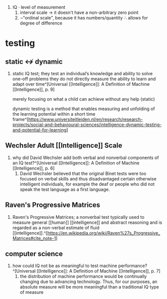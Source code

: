 1. IQ · level of measurement
	1. interval scale → it doesn't have a non-arbitrary zero point
	2. ¬"ordinal scale", because it has numbers/quantity ∴ allows for degree of difference
# testing
## static ↮ dynamic
1. static IQ test; they test an individual’s knowledge and ability to solve one-off problems they do not directly measure the ability to learn and adapt over time^[Universal [[Intelligence]]: A Definition of Machine [[Intelligence]], p. 9]

	merely focusing on what a child can achieve without any help (static)
	
	dynamic testing is a method that enables measuring and unfolding of the learning potential within a short time frame^[https://www.universiteitleiden.nl/en/research/research-projects/social-and-behavioural-sciences/intelligence-dynamic-testing-and-potential-for-learning]

## Wechsler Adult [[Intelligence]] Scale
1. why did David Wechsler add both verbal and nonverbal components of an IQ test?^[Universal [[Intelligence]]: A Definition of Machine [[Intelligence]], p. 6]
	1. David Wechsler believed that the original Binet tests were too focused on verbal skills and thus disadvantaged certain otherwise intelligent individuals, for example the deaf or people who did not speak the test language as a first language.

## Raven's Progressive Matrices
1. Raven's Progressive Matrices; a nonverbal test typically used to measure general [[human]] [[intelligence]] and abstract reasoning and is regarded as a non-verbal estimate of fluid [[intelligence]].^[https://en.wikipedia.org/wiki/Raven%27s_Progressive_Matrices#cite_note-1]

## computer science
1. how could IQ not be as meaningful to test machine performance?^[Universal [[Intelligence]]: A Definition of Machine [[Intelligence]], p. 7]
	1. the distribution of machine performance would be continually changing due to advancing technology. Thus, for our purposes, an absolute measure will be more meaningful than a traditional IQ type of measure